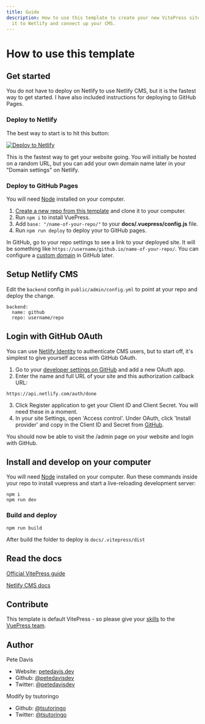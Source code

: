 ```yaml
---
title: Guide
description: How to use this template to create your new VitePress site, deploy
  it to Netlify and connect up your CMS.
---
```


# How to use this template

## Get started

You do not have to deploy on Netlify to use Netlify CMS, but it is the fastest way to get started. I have also included instructions for deploying to GitHub Pages.

### Deploy to Netlify

The best way to start is to hit this button:

<a href="https://app.netlify.com/start/deploy?repository=https://github.com/tsutoringo/VitePress-with-Netlify-CMS&amp;stack=cms"><img src="https://www.netlify.com/img/deploy/button.svg" alt="Deploy to Netlify"></a>

This is the fastest way to get your website going. You will initially be hosted on a random URL, but you can add your own domain name later in your "Domain settings" on Netlify.

### Deploy to GitHub Pages

You will need [Node](https://nodejs.org/) installed on your computer.

1. [Create a new repo from this template](https://github.com/petedavisdev/VuePress-with-Netlify-CMS/generate) and clone it to your computer.
2. Run `npm i` to install VuePress.
3. Add `base: "/name-of-your-repo/"` to your **docs/.vuepress/config.js** file.
4. Run `npm run deploy` to deploy your to GitHub pages.

In GitHub, go to your repo settings to see a link to your deployed site. It will be something like `https://username/github.io/name-of-your-repo/`. You can configure a [custom domain](https://help.github.com/en/github/working-with-github-pages/configuring-a-custom-domain-for-your-github-pages-site) in GitHub later.

## Setup Netlify CMS

Edit the `backend` config in `public/admin/config.yml` to point at your repo and deploy the change.

```
backend:
  name: github
  repo: username/repo
```

## Login with GitHub OAuth

You can use [Netlify Identity](https://docs.netlify.com/visitor-access/identity/) to authenticate CMS users, but to start off, it's simplest to give yourself access with GitHub OAuth.

1. Go to your [developer settings on GitHub](https://github.com/settings/developers) and add a new OAuth app.
2. Enter the name and full URL of your site and this authorization callback URL:

```
https://api.netlify.com/auth/done
```

3. Click Register application to get your Client ID and Client Secret. You will need these in a moment.
4. In your site Settings, open 'Access control'. Under OAuth, click 'Install provider' and copy in the Client ID and Secret from [GitHub](https://github.com/settings/developers).

You should now be able to visit the /admin page on your website and login with GitHub.

## Install and develop on your computer

You will need [Node](https://nodejs.org/) installed on your computer. Run these commands inside your repo to install vuepress and start a live-reloading development server:

```
npm i
npm run dev
```

### Build and deploy

```
npm run build
```

After build the folder to deploy is `docs/.vitepress/dist`

## Read the docs

[Official VitePress guide](https://vitepress.vuejs.org/guide)

[Netlify CMS docs](https://www.netlifycms.org/docs/intro/)

## Contribute

This template is default VitePress - so please give your [skills](https://github.com/vuejs/vuepress) to the [VuePress team](https://github.com/vuejs/vitepress).

## Author

Pete Davis

- Website: [petedavis.dev](https://petedavis.dev)
- Github: [@petedavisdev](https://github.com/petedavisdev)
- Twitter: [@petedavisdev](https://twitter.com/petedavisdev)

Modify by tsutoringo

- Github: [@tsutoringo](https://github.com/tsutoringo)
- Twitter: [@tsutoringo](https://twitter.com/tsutoringo)